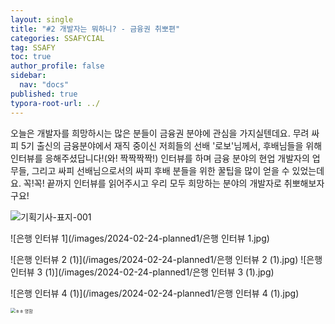 ```yaml
---
layout: single
title: "#2 개발자는 뭐하니? - 금융권 취뽀편"
categories: SSAFYCIAL
tag: SSAFY
toc: true
author_profile: false
sidebar:
  nav: "docs"  
published: true
typora-root-url: ../
---
```

오늘은 개발자를 희망하시는 많은 분들이 금융권 분야에 관심을 가지실텐데요. 무려 싸피 5기 출신의 금융분야에서 재직 중이신 저희들의 선배 '로보'님께서, 후배님들을 위해 인터뷰를 응해주셨답니다!(와! 짝짝짝짝!) 인터뷰를 하며 금융 분야의 현업 개발자의 업무들, 그리고 싸피 선배님으로서의 싸피 후배 분들을 위한 꿀팁을 많이 얻을 수 있었는데요. 꼭!꼭! 끝까지 인터뷰를 읽어주시고 우리 모두 희망하는 분야의 개발자로 취뽀해보자구요!  

![기획기사-표지-001](/images/2024-02-24-planned1/기획기사-표지-001.jpg)  

  ![은행 인터뷰 1](/images/2024-02-24-planned1/은행 인터뷰 1.jpg)  

![은행 인터뷰 2 (1)](/images/2024-02-24-planned1/은행 인터뷰 2 (1).jpg)  ![은행 인터뷰 3 (1)](/images/2024-02-24-planned1/은행 인터뷰 3 (1).jpg)

![은행 인터뷰 4 (1)](/images/2024-02-24-planned1/은행 인터뷰 4 (1).jpg)  

  <img src="/images/2024-02-24-planned1/ㅎㅎ 명함.jpg" alt="ㅎㅎ 명함" style="zoom:50%;" />
